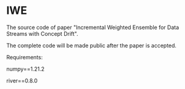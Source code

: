 # IWE
The source code of paper "Incremental Weighted Ensemble for Data Streams with Concept Drift".

The complete code will be made public after the paper is accepted. 

Requirements:

numpy==1.21.2

river==0.8.0
